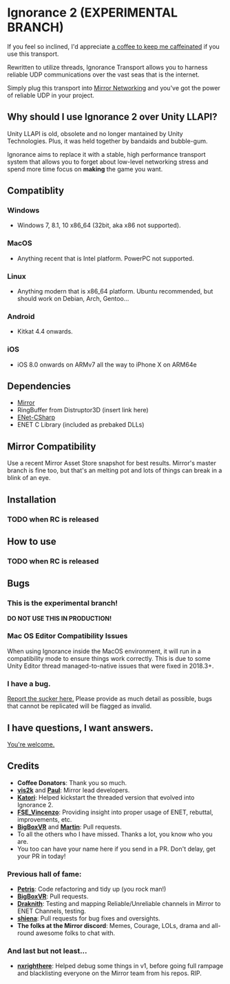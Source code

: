 # Ignorance 2 (EXPERIMENTAL BRANCH)
If you feel so inclined, I'd appreciate [a coffee to keep me caffeinated](https://ko-fi.com/coburn) if you use this transport.

Rewritten to utilize threads, Ignorance Transport allows you to harness reliable UDP communications over the vast seas that is the internet.

Simply plug this transport into [Mirror Networking](https://github.com/vis2k/Mirror) and you've got the power of reliable UDP in your project.

## Why should I use Ignorance 2 over Unity LLAPI?
Unity LLAPI is old, obsolete and no longer mantained by Unity Technologies. Plus, it was held together by bandaids and bubble-gum.

Ignorance aims to replace it with a stable, high performance transport system that allows you to forget about low-level networking stress and spend more time focus on **making** the game you want.

## Compatiblity
### Windows
- Windows 7, 8.1, 10 x86_64 (32bit, aka x86 not supported).
### MacOS
- Anything recent that is Intel platform. PowerPC not supported.
### Linux
- Anything modern that is x86_64 platform. Ubuntu recommended, but should work on Debian, Arch, Gentoo...
### Android
- Kitkat 4.4 onwards.
### iOS
- iOS 8.0 onwards on ARMv7 all the way to iPhone X on ARM64e

## Dependencies
- [Mirror](https://github.com/vis2k/Mirror)
- RingBuffer from Distruptor3D (insert link here)
- [ENet-CSharp](https://github.com/SoftwareGuy/ENet-CSharp)
- ENET C Library (included as prebaked DLLs)

## Mirror Compatibility
Use a recent Mirror Asset Store snapshot for best results. Mirror's master branch is fine too, but that's an melting pot and lots of things can break in a blink of an eye.

## Installation
### TODO when RC is released

## How to use
### TODO when RC is released 

## Bugs 
### This is the experimental branch!
**DO NOT USE THIS IN PRODUCTION!**
### Mac OS Editor Compatibility Issues
When using Ignorance inside the MacOS environment, it will run in a compatibility mode to ensure things work correctly. This is due to some Unity Editor thread managed-to-native issues that were fixed in 2018.3+.
### I have a bug.
[Report the sucker here.](https://github.com/SoftwareGuy/Ignorance/issues) Please provide as much detail as possible, bugs that cannot be replicated will be flagged as invalid.

## I have questions, I want answers.
[You're welcome.](https://vis2k.github.io/Mirror/Transports/Ignorance)

## Credits
- **Coffee Donators**: Thank you so much.
- **[vis2k](https://github.com/vis2k)** and **[Paul](https://github.com/paulpach)**: Mirror lead developers.
- **[Katori](https://github.com/katori)**: Helped kickstart the threaded version that evolved into Ignorance 2.
- **[FSE_Vincenzo]()**: Providing insight into proper usage of ENET, rebuttal, improvements, etc.
- **[BigBoxVR](https://github.com/GabeBigBoxVR)** and **[Martin](https://github.com/martindevans)**: Pull requests.
- To all the others who I have missed. Thanks a lot, you know who you are.
- You too can have your name here if you send in a PR. Don't delay, get your PR in today!
### Previous hall of fame:
- **[Petris](https://github.com/MichalPetryka)**: Code refactoring and tidy up (you rock man!)
- **[BigBoxVR](https://github.com/GabeBigBoxVR)**: Pull requests.
- **[Draknith](https://github.com/FizzCube)**: Testing and mapping Reliable/Unreliable channels in Mirror to ENET Channels, testing.
- **[shiena](https://github.com/shiena)**: Pull requests for bug fixes and oversights.
- **The folks at the Mirror discord**: Memes, Courage, LOLs, drama and all-round awesome folks to chat with.
### And last but not least...
- **[nxrighthere](https://github.com/nxrighthere)**: Helped debug some things in v1, before going full rampage and blacklisting everyone on the Mirror team from his repos. RIP.